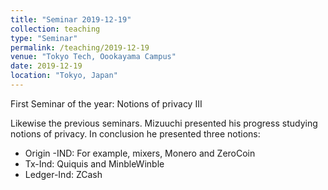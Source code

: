 ```yaml
---
title: "Seminar 2019-12-19"
collection: teaching
type: "Seminar"
permalink: /teaching/2019-12-19
venue: "Tokyo Tech, Oookayama Campus"
date: 2019-12-19
location: "Tokyo, Japan"
---
```


First Seminar of the year: Notions of privacy III

Likewise the previous seminars. Mizuuchi presented his progress studying notions of privacy.
In conclusion he presented three notions:

* Origin -IND: For example, mixers, Monero and ZeroCoin
* Tx-Ind: Quiquis and MinbleWinble
* Ledger-Ind: ZCash